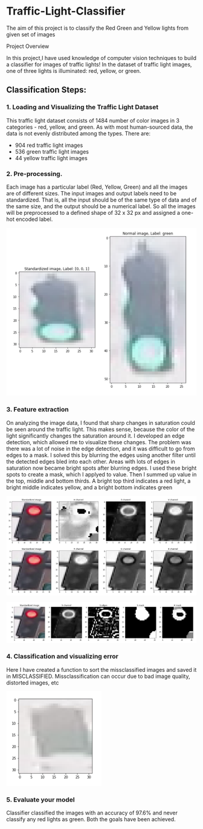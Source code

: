 # Traffic-Light-Classifier
The aim of this project is to classify the Red Green and Yellow lights from given set of images

Project Overview

In this project,I have used knowledge of computer vision techniques to build a classifier for images of traffic lights! 
In the dataset of traffic light images, one of three lights is illuminated: red, yellow, or green.

## Classification Steps:
### 1. Loading and Visualizing the Traffic Light Dataset

This traffic light dataset consists of 1484 number of color images in 3 categories - red, yellow, and green. As with most human-sourced data, the data is not evenly distributed among the types. There are:
* 904 red traffic light images
* 536 green traffic light images
* 44 yellow traffic light images

### 2. Pre-processing. 

Each image has a particular label (Red, Yellow, Green) and all the images are of different sizes. The input images and output labels need to be standardized. That is, all the input should be of the same type of data and of the same size, and the output should be a numerical label. So all the images will be preprocessed to a defined shape of 32 x 32 px and assigned a one-hot encoded label. 

![preprocessing](/figure/Std_img.PNG)

### 3. Feature extraction

On analyzing the image data, I found that sharp changes in saturation could be seen around the traffic light. This makes sense, because the color of the light significantly changes the saturation around it. I developed an edge detection, which allowed me to visualize these changes. The problem was there was a lot of noise in the edge detection, and it was difficult to go from edges to a mask. I solved this by blurring the edges using another filter until the detected edges bled into each other. Areas with lots of edges in saturation now became bright spots after blurring edges. I used these bright spots to create a mask, which I applyed to value. Then I summed up value in the top, middle and bottom thirds. A bright top third indicates a red light, a bright middle indicates yellow, and a bright bottom indicates green

![FE](/figure/HSV.PNG)


![FE2](/figure/H_mask.PNG)

### 4. Classification and visualizing error
Here I have created a function to sort the missclassified images and saved it in MISCLASSIFIED. Missclassification can occur due to bad image quality, distorted images, etc

![Cla](/figure/Miss.PNG)

### 5. Evaluate your model
Classifier classified the images with an accuracy of 97.6% and never classify any red lights as green.
Both the goals have been achieved.

